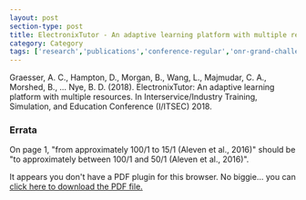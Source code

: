 ```yaml
---
layout: post
section-type: post
title: ElectronixTutor - An adaptive learning platform with multiple resources
category: Category
tags: ['research','publications','conference-regular','onr-grand-challenge','nlp','education-research','discourse','agents','its']
---
```

Graesser, A. C., Hampton, D., Morgan, B., Wang, L., Majmudar, C. A., Morshed, B., … Nye, B. D. (2018). ElectronixTutor: An adaptive learning platform with multiple resources. In Interservice/Industry Training, Simulation, and Education Conference (I/ITSEC) 2018.

### Errata

On page 1, "from approximately 100/1 to 15/1 (Aleven et al., 2016)" should be "to approximately between 100/1 and 50/1 (Aleven et al., 2016)". 

<object data="https://blogs.memphis.edu/aolney/files/2019/10/graesser-iitsec-2018.pdf" type="application/pdf" width="100%" height="600px">
 
  <p>It appears you don't have a PDF plugin for this browser.
  No biggie... you can <a href="https://blogs.memphis.edu/aolney/files/2019/10/graesser-iitsec-2018.pdf">click here to
  download the PDF file.</a></p>
  
</object>
